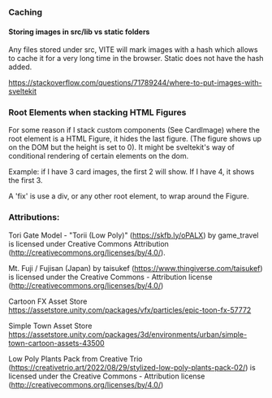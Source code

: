 ### Caching

#### Storing images in src/lib vs static folders

Any files stored under src, VITE will mark images with a hash which allows to cache it for a very long time in the browser.  Static does not have the hash added.

https://stackoverflow.com/questions/71789244/where-to-put-images-with-sveltekit


### Root Elements when stacking HTML Figures

For some reason if I stack custom components (See CardImage) where the root element is a HTML Figure, it hides the last figure.  (The figure shows up on the DOM but the height is set to 0).  It might be sveltekit's way of conditional rendering of certain elements on the dom.

Example: if I have 3 card images, the first 2 will show.  If I have 4, it shows the first 3.

A 'fix' is use a div, or any other root element, to wrap around the Figure.

### Attributions:

Tori Gate Model - "Torii (Low Poly)" (https://skfb.ly/oPALX) by game_travel is licensed under Creative Commons Attribution (http://creativecommons.org/licenses/by/4.0/).

Mt. Fuji / Fujisan (Japan)
by taisukef (https://www.thingiverse.com/taisukef)
is licensed under the Creative Commons - Attribution license (http://creativecommons.org/licenses/by/4.0/)

Cartoon FX
Asset Store
https://assetstore.unity.com/packages/vfx/particles/epic-toon-fx-57772

Simple Town
Asset Store
https://assetstore.unity.com/packages/3d/environments/urban/simple-town-cartoon-assets-43500

Low Poly Plants Pack from Creative Trio (https://creativetrio.art/2022/08/29/stylized-low-poly-plants-pack-02/)
is licensed under the Creative Commons - Attribution license (http://creativecommons.org/licenses/by/4.0/)



